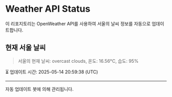 
# Weather API Status

이 리포지토리는 OpenWeather API를 사용하여 서울의 날씨 정보를 자동으로 업데이트합니다.

## 현재 서울 날씨
> 서울의 현재 날씨: overcast clouds, 온도: 16.56°C, 습도: 95%

⏳ 업데이트 시간: 2025-05-14 20:59:38 (UTC)

---
자동 업데이트 봇에 의해 관리됩니다.
